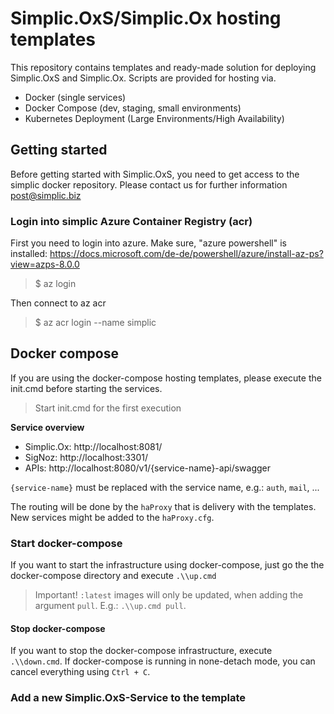 # Simplic.OxS/Simplic.Ox hosting templates

This repository contains templates and ready-made solution for deploying Simplic.OxS and Simplic.Ox. Scripts are provided for hosting via.

* Docker (single services)
* Docker Compose (dev, staging, small environments)
* Kubernetes Deployment (Large Environments/High Availability)


## Getting started

Before getting started with Simplic.OxS, you need to get access to the simplic docker repository. Please contact us for further information [post@simplic.biz](mailto:post@simplic.biz)

### Login into simplic Azure Container Registry (acr)

First you need to login into azure. Make sure, "azure powershell" is installed: https://docs.microsoft.com/de-de/powershell/azure/install-az-ps?view=azps-8.0.0

> $ az login

Then connect to az acr

> $ az acr login --name simplic

## Docker compose

If you are using the docker-compose hosting templates, please execute the init.cmd before starting the services.

> Start init.cmd for the first execution

**Service overview**

* Simplic.Ox: http://localhost:8081/
* SigNoz: http://localhost:3301/
* APIs: http://localhost:8080/v1/{service-name}-api/swagger

`{service-name}` must be replaced with the service name, e.g.: `auth`, `mail`, ...

The routing will be done by the `haProxy` that is delivery with the templates. New services might be added to the `haProxy.cfg`.

### Start docker-compose

If you want to start the infrastructure using docker-compose, just go the the docker-compose directory and execute `.\\up.cmd`

> Important! `:latest` images will only be updated, when adding the argument `pull`. E.g.: `.\\up.cmd pull`.

#### Stop docker-compose

If you want to stop the docker-compose infrastructure, execute `.\\down.cmd`. If docker-compose is running in none-detach mode,
you can cancel everything using `Ctrl + C`.

### Add a new Simplic.OxS-Service to the template

```yml

```